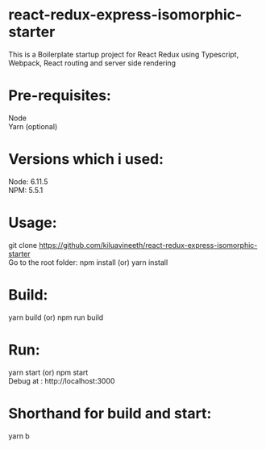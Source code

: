 # react-redux-express-isomorphic-starter
This is a Boilerplate startup project for React Redux using Typescript, Webpack, React routing and server side rendering

# Pre-requisites:
Node \
Yarn (optional)

# Versions which i used:
Node: 6.11.5 \
NPM: 5.5.1

# Usage:
git clone https://github.com/kiluavineeth/react-redux-express-isomorphic-starter \
Go to the root folder: npm install (or) yarn install

# Build:
yarn build (or) npm run build

# Run:
yarn start (or) npm start \
Debug at : http://localhost:3000

# Shorthand for build and start: 
yarn b
